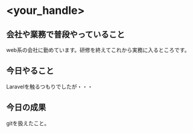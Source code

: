 # <your_handle>

## 会社や業務で普段やっていること

web系の会社に勤めています。研修を終えてこれから実務に入るところです。

## 今日やること

Laravelを触るつもりでしたが・・・

## 今日の成果

gitを扱えたこと。